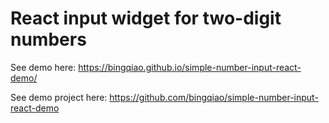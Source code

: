 # React input widget for two-digit numbers

See demo here: https://bingqiao.github.io/simple-number-input-react-demo/

See demo project here: https://github.com/bingqiao/simple-number-input-react-demo
